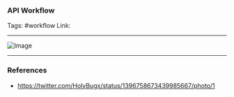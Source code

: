 ### API Workflow
Tags: #workflow
Link:

---

![Image](https://pbs.twimg.com/media/E2JHSHUWUAE-0c-?format=png&name=large)

---
### References
* https://twitter.com/HolyBugx/status/1396758673439985667/photo/1